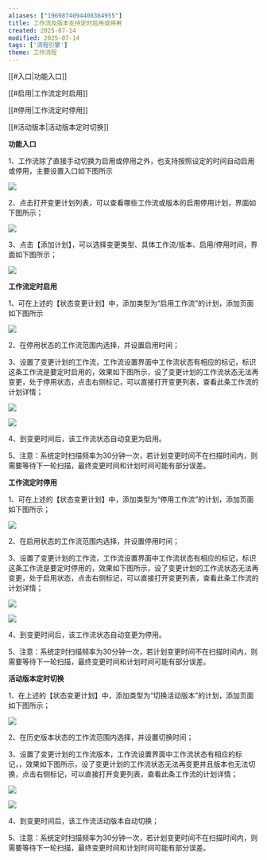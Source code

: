 ```yaml
---
aliases: ["1969874094408364955"]
title: 工作流及版本支持定时启用或停用
created: 2025-07-14
modified: 2025-07-14
tags: ['流程引擎']
theme: 工作流程
---
```


[[#入口|功能入口]]

[[#启用|工作流定时启用]]

[[#停用|工作流定时停用]]

[[#活动版本|活动版本定时切换]]

**功能入口**

1、工作流除了直接手动切换为启用或停用之外，也支持按照设定的时间自动启用或停用，主要设置入口如下图所示

![](76c1350f253dbfdc51fda23f1ccae17d.jpg)

2、点击打开变更计划列表，可以查看哪些工作流或版本的启用停用计划，界面如下图所示；

![](5d8e623568201d8e00249928075b752e.jpg)

3、点击【添加计划】，可以选择变更类型、具体工作流/版本、启用/停用时间，界面如下图所示；

![](9e9bd22ea8c72468e9912121f4d59f73.jpg)

**工作流定时启用**

1、可在上述的【状态变更计划】中，添加类型为“启用工作流”的计划，添加页面如下图所示

![](50b290d814f6271ae08251590050f662.jpg)

2、在停用状态的工作流范围内选择，并设置启用时间；

3、设置了变更计划的工作流，工作流设置界面中工作流状态有相应的标记，标识这条工作流是要定时启用的，效果如下图所示，设了变更计划的工作流状态无法再变更，处于停用状态，点击右侧标记，可以直接打开变更列表，查看此条工作流的计划详情；

![](9b1ec55fac659224c57bceec7251c244.jpg)

![](9153b242423f965648a3a49e8d3f0253.jpg)

4、到变更时间后，该工作流状态自动变更为启用。

5、注意：系统定时扫描频率为30分钟一次，若计划变更时间不在扫描时间内，则需要等待下一轮扫描，最终变更时间和计划时间可能有部分误差。

**工作流定时停用**

1、可在上述的【状态变更计划】中，添加类型为“停用工作流”的计划，添加页面如下图所示；

![](c2df015d3a78ecc3b8700ac45fb7c1bd.jpg)

2、在启用状态的工作流范围内选择，并设置停用时间；

3、设置了变更计划的工作流，工作流设置界面中工作流状态有相应的标记，标识这条工作流是要定时停用的，效果如下图所示，设了变更计划的工作流状态无法再变更，处于启用状态，点击右侧标记，可以直接打开变更列表，查看此条工作流的计划详情；

![](9d25bfec5022a212ea88161e436745b4.jpg)

![](c68f9fd75de4bff6058a0f95e494c710.jpg)

4、到变更时间后，该工作流状态自动变更为停用。

5、注意：系统定时扫描频率为30分钟一次，若计划变更时间不在扫描时间内，则需要等待下一轮扫描，最终变更时间和计划时间可能有部分误差。

**活动版本定时切换**

1、在上述的【状态变更计划】中，添加类型为“切换活动版本”的计划，添加页面如下图所示；

![](5322b490ae0edbf8fe046fcf44aca109.jpg)

2、在历史版本状态的工作流范围内选择，并设置切换时间；

3、设置了变更计划的工作流版本，工作流设置界面中工作流状态有相应的标记，，效果如下图所示，设了变更计划的工作流状态无法再变更并且版本也无法切换，点击右侧标记，可以直接打开变更列表，查看此条工作流的计划详情；

![](2c4295082409bf9411b120fdf537ec30.jpg)

![](fa7c0b31408c023a34af226ab97799dc.jpg)

4、到变更时间后，该工作流活动版本自动切换；

5、注意：系统定时扫描频率为30分钟一次，若计划变更时间不在扫描时间内，则需要等待下一轮扫描，最终变更时间和计划时间可能有部分误差。